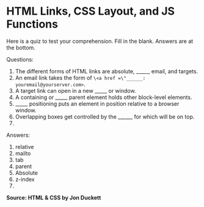 # HTML Links, CSS Layout, and JS Functions

Here is a quiz to test your comprehension.  Fill in the blank.  Answers are at the bottom.

Questions:
1. The different forms of HTML links are absolute, _____, email, and targets.
2. An email link takes the form of `\<a href =\"______: youremail@yourserver.com>`.
3. A target link can open in a new _____ or window.
4. A containing or _____ parent element holds other block-level elements.
5. _____ positioning puts an element in position relative to a browser window.
6. Overlapping boxes get controlled by the ______ for which will be on top.
7.  

Answers:
1. relative
2. mailto
3. tab
4. parent
5. Absolute
6. z-index
7.


**Source: HTML & CSS by Jon Duckett**